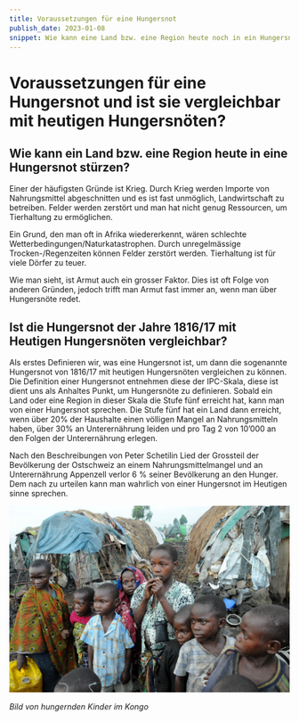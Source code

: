 ```yaml
---
title: Voraussetzungen für eine Hungersnot
publish_date: 2023-01-08
snippet: Wie kann eine Land bzw. eine Region heute noch in ein Hungersnot stürzen und ist die Hungersnot der Jahre 1816/17 mit heutigen Hungersnöten vergleichbar?
---
```


# Voraussetzungen für eine Hungersnot und ist sie vergleichbar mit heutigen Hungersnöten?

## Wie kann ein Land bzw. eine Region heute in eine Hungersnot stürzen?

Einer der häufigsten Gründe ist Krieg. Durch Krieg werden Importe von Nahrungsmittel abgeschnitten und es ist fast unmöglich, Landwirtschaft zu betreiben. Felder werden zerstört und man hat nicht genug Ressourcen, um Tierhaltung zu ermöglichen.

Ein Grund, den man oft in Afrika wiedererkennt, wären schlechte Wetterbedingungen/Naturkatastrophen. Durch unregelmässige Trocken-/Regenzeiten können Felder zerstört werden. Tierhaltung ist für viele Dörfer zu teuer.

Wie man sieht, ist Armut auch ein grosser Faktor. Dies ist oft Folge von anderen Gründen, jedoch trifft man Armut fast immer an, wenn man über Hungersnöte redet.

## Ist die Hungersnot der Jahre 1816/17 mit Heutigen Hungersnöten vergleichbar?

Als erstes Definieren wir, was eine Hungersnot ist, um dann die sogenannte Hungersnot von 1816/17 mit heutigen Hungersnöten vergleichen zu können. Die Definition einer Hungersnot entnehmen diese der IPC-Skala, diese ist dient uns als Anhaltes Punkt, um Hungersnöte zu definieren. Sobald ein Land oder eine Region in dieser Skala die Stufe fünf erreicht hat, kann man von einer Hungersnot sprechen. Die Stufe fünf hat ein Land dann erreicht, wenn über 20% der Haushalte einen völligen Mangel an Nahrungsmitteln haben, über 30% an Unterernährung leiden und pro Tag 2 von 10’000 an den Folgen der Unterernährung erlegen.

Nach den Beschreibungen von Peter Schetilin Lied der Grossteil der Bevölkerung der Ostschweiz an einem Nahrungsmittelmangel und an Unterernährung Appenzell verlor 6 % seiner Bevölkerung an den Hunger. Dem nach zu urteilen kann man wahrlich von einer Hungersnot im Heutigen sinne sprechen.

![kongo](../images/kongo.jpg)

*Bild von hungernden Kinder im Kongo*